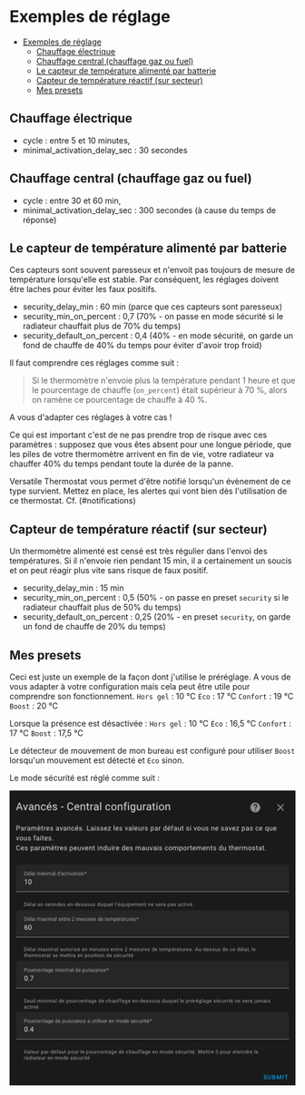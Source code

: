 # Exemples de réglage

- [Exemples de réglage](#exemples-de-réglage)
  - [Chauffage électrique](#chauffage-électrique)
  - [Chauffage central (chauffage gaz ou fuel)](#chauffage-central-chauffage-gaz-ou-fuel)
  - [Le capteur de température alimenté par batterie](#le-capteur-de-température-alimenté-par-batterie)
  - [Capteur de température réactif (sur secteur)](#capteur-de-température-réactif-sur-secteur)
  - [Mes presets](#mes-presets)

## Chauffage électrique
- cycle : entre 5 et 10 minutes,
- minimal_activation_delay_sec : 30 secondes

## Chauffage central (chauffage gaz ou fuel)
- cycle : entre 30 et 60 min,
- minimal_activation_delay_sec : 300 secondes (à cause du temps de réponse)

## Le capteur de température alimenté par batterie
Ces capteurs sont souvent paresseux et n'envoit pas toujours de mesure de température lorsqu'elle est stable. Par conséquent, les réglages doivent être laches pour éviter les faux positifs.

- security_delay_min : 60 min (parce que ces capteurs sont paresseux)
- security_min_on_percent : 0,7 (70% - on passe en mode sécurité si le radiateur chauffait plus de 70% du temps)
- security_default_on_percent : 0,4 (40% - en mode sécurité, on garde un fond de chauffe de 40% du temps pour éviter d'avoir trop froid)

Il faut comprendre ces réglages comme suit :

> Si le thermomètre n'envoie plus la température pendant 1 heure et que le pourcentage de chauffe (``on_percent``) était supérieur à 70 %, alors on ramène ce pourcentage de chauffe à 40 %.

A vous d'adapter ces réglages à votre cas !

Ce qui est important c'est de ne pas prendre trop de risque avec ces paramètres : supposez que vous êtes absent pour une longue période, que les piles de votre thermomètre arrivent en fin de vie, votre radiateur va chauffer 40% du temps pendant toute la durée de la panne.

Versatile Thermostat vous permet d'être notifié lorsqu'un évènement de ce type survient. Mettez en place, les alertes qui vont bien dès l'utilisation de ce thermostat. Cf. (#notifications)

## Capteur de température réactif (sur secteur)
Un thermomètre alimenté est censé est très régulier dans l'envoi des températures. Si il n'envoie rien pendant 15 min, il a certainement un soucis et on peut réagir plus vite sans risque de faux positif.
- security_delay_min : 15 min
- security_min_on_percent : 0,5 (50% - on passe en preset ``security`` si le radiateur chauffait plus de 50% du temps)
- security_default_on_percent : 0,25 (20% - en preset ``security``, on garde un fond de chauffe de 20% du temps)


## Mes presets
Ceci est juste un exemple de la façon dont j'utilise le préréglage. A vous de vous adapter à votre configuration mais cela peut être utile pour comprendre son fonctionnement.
``Hors gel`` : 10 °C
``Éco`` : 17 °C
``Confort`` : 19 °C
``Boost`` : 20 °C

Lorsque la présence est désactivée :
``Hors gel`` : 10 °C
``Éco`` : 16,5 °C
``Confort`` : 17 °C
``Boost`` : 17,5 °C

Le détecteur de mouvement de mon bureau est configuré pour utiliser ``Boost`` lorsqu'un mouvement est détecté et ``Eco`` sinon.

Le mode sécurité est réglé comme suit :

![mes réglages](images/my-tuning.png)